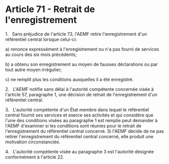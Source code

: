 # Article 71 - Retrait de l'enregistrement


1.   Sans préjudice de l'article 73, l'AEMF retire l'enregistrement d'un référentiel central lorsque celui-ci:

a) renonce expressément à l'enregistrement ou n'a pas fourni de services au cours des six mois précédents;

b) a obtenu son enregistrement au moyen de fausses déclarations ou par tout autre moyen irrégulier;

c) ne remplit plus les conditions auxquelles il a été enregistré.

2.   L'AEMF notifie sans délai à l'autorité compétente concernée visée à l'article 57, paragraphe 1, une décision de retrait de l'enregistrement d'un référentiel central.

3.   L'autorité compétente d'un État membre dans lequel le référentiel central fournit ses services et exerce ses activités et qui considère que l'une des conditions visées au paragraphe 1 est remplie peut demander à l'AEMF d'examiner si les conditions sont réunies pour le retrait de l'enregistrement du référentiel central concerné. Si l'AEMF décide de ne pas retirer l'enregistrement du référentiel central concerné, elle produit une motivation circonstanciée.

4.   L'autorité compétente visée au paragraphe 3 est l'autorité désignée conformément à l'article 22.
